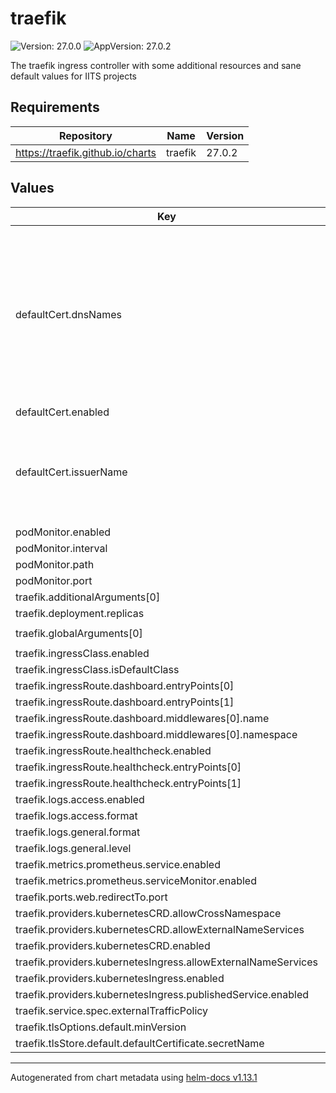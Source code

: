 # traefik

![Version: 27.0.0](https://img.shields.io/badge/Version-27.0.0-informational?style=flat-square) ![AppVersion: 27.0.2](https://img.shields.io/badge/AppVersion-27.0.2-informational?style=flat-square)

The traefik ingress controller with some additional resources and sane default values for IITS projects

## Requirements

| Repository | Name | Version |
|------------|------|---------|
| https://traefik.github.io/charts | traefik | 27.0.2 |

## Values

| Key | Type | Default | Description |
|-----|------|---------|-------------|
| defaultCert.dnsNames | array | `nil` | Required, set the domains you want to request, i.e.  dnsNames:  - "dev.example.com" # Required if you also want to serve on the "root" url  - "*.dev.example.com" # If you want wildcard certificates, you have to do an DNS01 Request for the certificate |
| defaultCert.enabled | bool | `true` |  |
| defaultCert.issuerName | string | `"letsencrypt-dns"` | Defaults are 'letsencrypt' for HTTP01 and 'letsencrypt-dns' for DNS01 For wildcard-certificates you need to use the DNS01 Challenge |
| podMonitor.enabled | bool | `true` |  |
| podMonitor.interval | string | `"10s"` |  |
| podMonitor.path | string | `"/metrics"` |  |
| podMonitor.port | string | `"metrics"` |  |
| traefik.additionalArguments[0] | string | `"--ping"` |  |
| traefik.deployment.replicas | int | `2` |  |
| traefik.globalArguments[0] | string | `"--global.checknewversion"` |  |
| traefik.ingressClass.enabled | bool | `true` |  |
| traefik.ingressClass.isDefaultClass | bool | `true` |  |
| traefik.ingressRoute.dashboard.entryPoints[0] | string | `"traefik"` |  |
| traefik.ingressRoute.dashboard.entryPoints[1] | string | `"websecure"` |  |
| traefik.ingressRoute.dashboard.middlewares[0].name | string | `"admin-forward-auth"` |  |
| traefik.ingressRoute.dashboard.middlewares[0].namespace | string | `"routing"` |  |
| traefik.ingressRoute.healthcheck.enabled | bool | `true` |  |
| traefik.ingressRoute.healthcheck.entryPoints[0] | string | `"traefik"` |  |
| traefik.ingressRoute.healthcheck.entryPoints[1] | string | `"websecure"` |  |
| traefik.logs.access.enabled | bool | `false` |  |
| traefik.logs.access.format | string | `"json"` |  |
| traefik.logs.general.format | string | `"json"` |  |
| traefik.logs.general.level | string | `"INFO"` |  |
| traefik.metrics.prometheus.service.enabled | bool | `true` |  |
| traefik.metrics.prometheus.serviceMonitor.enabled | bool | `true` |  |
| traefik.ports.web.redirectTo.port | string | `"websecure"` |  |
| traefik.providers.kubernetesCRD.allowCrossNamespace | bool | `true` |  |
| traefik.providers.kubernetesCRD.allowExternalNameServices | bool | `true` |  |
| traefik.providers.kubernetesCRD.enabled | bool | `true` |  |
| traefik.providers.kubernetesIngress.allowExternalNameServices | bool | `true` |  |
| traefik.providers.kubernetesIngress.enabled | bool | `true` |  |
| traefik.providers.kubernetesIngress.publishedService.enabled | bool | `true` |  |
| traefik.service.spec.externalTrafficPolicy | string | `"Cluster"` |  |
| traefik.tlsOptions.default.minVersion | string | `"VersionTLS13"` |  |
| traefik.tlsStore.default.defaultCertificate.secretName | string | `"traefik-default-cert"` |  |

----------------------------------------------
Autogenerated from chart metadata using [helm-docs v1.13.1](https://github.com/norwoodj/helm-docs/releases/v1.13.1)
